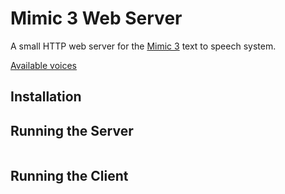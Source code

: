 # Mimic 3 Web Server

A small HTTP web server for the [Mimic 3](https://github.com/MycroftAI/mimic3) text to speech system.

[Available voices](https://github.com/MycroftAI/mimic3-voices)


## Installation


## Running the Server

``` sh

```

## Running the Client
